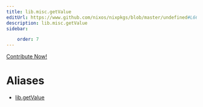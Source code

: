 ```yaml
---
title: lib.misc.getValue
editUrl: https://www.github.com/nixos/nixpkgs/blob/master/undefined#L66C14
description: lib.misc.getValue
sidebar:

    order: 7
---
```


<a href="https://www.github.com/nixos/nixpkgs/blob/master/undefined#L66C14">Contribute Now!</a>


# Aliases

- [lib.getValue](/nix-doc-comments/reference/lib/lib-getvalue)


